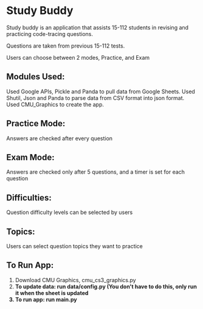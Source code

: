 <h1><strong>Study Buddy</strong></h1>

Study buddy is an application that assists 15-112 students in revising and practicing code-tracing questions. 

Questions are taken from previous 15-112 tests.

Users can choose between 2 modes, Practice, and Exam

<h2><strong>Modules Used:</strong></h2>
Used Google APIs, Pickle and Panda to pull data from Google Sheets. Used Shutil, Json and Panda to parse data from CSV format into json format.
Used CMU_Graphics to create the app. 

<h2><strong>Practice Mode:</strong></h2>
Answers are checked after every question

<h2><strong>Exam Mode:</strong></h2>
Answers are checked only after 5 questions, and a timer is set for each question

<h2><strong>Difficulties:</strong></h2>
Question difficulty levels can be selected by users

<h2><strong>Topics:</strong></h2>
Users can select question topics they want to practice

<h2><strong>To Run App:</strong></h2>
<ol>
    <li>Download CMU Graphics, cmu_cs3_graphics.py</li>
    <li><strong>To update data:<strong> run data/config.py (You don't have to do this, only run it when the sheet is updated</li>
    <li><strong>To run app:</strong> run main.py</li>
</ol>
